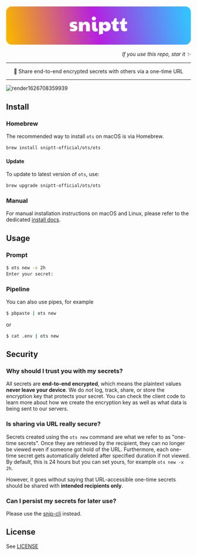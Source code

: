 <p align="center" style="text-align:center;">
  <a href="https://sniptt.com">
    <img src=".github/assets/readme-hero-logo.svg" alt="Sniptt Logo" />
  </a>
</p>

<p align="right">
  <i>If you use this repo, star it ✨</i>
</p>

***

<div align="center">🔐 Share end-to-end encrypted secrets with others via a one-time URL</div>

***

![render1626708359939](https://user-images.githubusercontent.com/84327906/126185502-993027b7-2d0d-4ee4-a12b-daa0656dc193.gif)

## Install

### Homebrew

The recommended way to install `ots` on macOS is via Homebrew.

```sh
brew install sniptt-official/ots/ots
```

#### Update

To update to latest version of `ots`, use:

```sh
brew upgrade sniptt-official/ots/ots
```

### Manual

For manual installation instructions on macOS and Linux, please refer to the dedicated [install docs](./docs/manual-install.md).

## Usage

### Prompt

```sh
$ ots new -x 2h
Enter your secret: 
```

### Pipeline

You can also use pipes, for example

```sh
$ pbpaste | ots new
```

or

```sh
$ cat .env | ots new
```

## Security

### Why should I trust you with my secrets?

All secrets are **end-to-end encrypted**, which means the plaintext values **never leave your device**. We do *not* log, track, share, or store the encryption key that protects your secret. You can check the client code to learn more about how we create the encryption key as well as what data is being sent to our servers.

### Is sharing via URL really secure?

Secrets created using the `ots new` command are what we refer to as "one-time secrets". Once they are retrieved by the recipient, they can no longer be viewed even if someone got hold of the URL. Furthermore, each one-time secret gets automatically deleted after specified duration if not viewed. By default, this is 24 hours but you can set yours, for example `ots new -x 2h`.

However, it goes without saying that URL-accessible one-time secrets should be shared with **intended recipients only**.

### Can I persist my secrets for later use?

Please use the [snip-cli](https://github.com/sniptt-official/snip-cli) instead.

## License

See [LICENSE](LICENSE)
